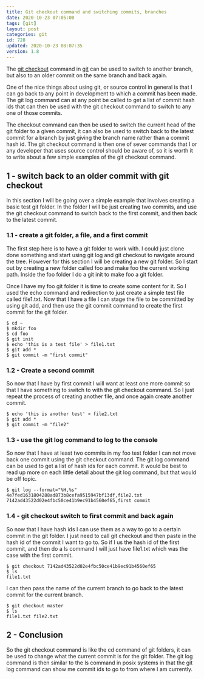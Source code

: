 ```yaml
---
title: Git checkout command and switching commits, branches
date: 2020-10-23 07:05:00
tags: [git]
layout: post
categories: git
id: 728
updated: 2020-10-23 08:07:35
version: 1.8
---
```


The [git checkout](https://git-scm.com/docs/git-checkout) command in [git](https://git-scm.com/) can be used to switch to another branch, but also to an older commit on the same branch and back again.

One of the nice things about using git, or source control in general is that I can go back to any point in development to which a commit has been made. The git log command can at any point be called to get a list of commit hash ids that can then be used with the git checkout command to switch to any one of those commits.

The checkout command can then be used to switch the current head of the git folder to a given commit, it can also be used to switch back to the latest commit for a branch by just giving the branch name rather than a commit hash id. The git checkout command is then one of sever commands that I or any developer that uses source control should be aware of, so it is worth it to write about a few simple examples of the git checkout command.

<!-- more -->

## 1 - switch back to an older commit with git checkout

In this section I will be going over a simple example that involves creating a basic test git folder. In the folder I will be just creating two commits, and use the git checkout command to switch back to the first commit, and then back to the latest commit.

### 1.1 - create a git folder, a file, and a first commit

The first step here is to have a git folder to work with. I could just clone done something and start using git log and git checkout to navigate around the tree. However for this section I will be creating a new git folder. So I start out by creating a new folder called foo and make foo the current working path. Inside the foo folder I do a git init to make foo a git folder.

Once I have my foo git folder it is time to create some content for it. So I used the echo command and redirection to just create a simple test file called file1.txt. Now that I have a file I can stage the file to be committed by using git add, and then use the git commit command to create the first commit for the git folder.

```
$ cd ~
$ mkdir foo
$ cd foo
$ git init
$ echo 'this is a test file' > file1.txt
$ git add *
$ git commit -m "first commit"
```

### 1.2 - Create a second commit

So now that I have by first commit I will want at least one more commit so that I have something to switch to with the git checkout command. So I just repeat the process of creating another file, and once again create another commit.

```
$ echo 'this is another test' > file2.txt
$ git add *
$ git commit -m "file2"
```

### 1.3 - use the git log command to log to the console

So now that I have at least two commits in my foo test folder I can not move back one commit using the git checkout command. The git log command can be used to get a list of hash ids for each commit. It would be best to read up more on each little detail about the git log command, but that would be off topic.

```
$ git log --format="%H,%s"
4e7fed1631804288ad873b8cefa9515947bf13df,file2.txt
7142ad43522d02e4fbc50ce41b9ec91b4560ef65,first commit
```

### 1.4 - git checkout switch to first commit and back again

So now that I have hash ids I can use them as a way to go to a certain commit in the git folder. I just need to call git checkout and then paste in the hash id of the commit I want to go to. So if I us the hash id of the first commit, and then do a ls command I will just have file1.txt which was the case with the first commit.

```
$ git checkout 7142ad43522d02e4fbc50ce41b9ec91b4560ef65
$ ls
file1.txt
```

I can then pass the name of the current branch to go back to the latest commit for the current branch.

```
$ git checkout master
$ ls
file1.txt file2.txt
```

## 2 - Conclusion

So the git checkout command is like the cd command of git folders, it can be used to change what the current commit is for the git folder. The git log command is then similar to the ls command in posix systems in that the git log command can show me commit ids to go to from where I am currently.
